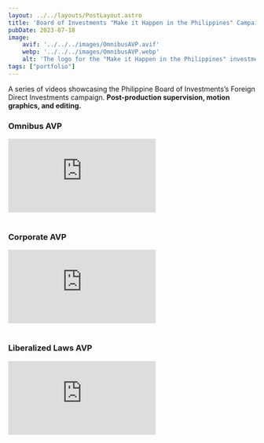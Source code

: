 ```yaml
---
layout: ../../layouts/PostLayout.astro
title: 'Board of Investments "Make it Happen in the Philippines" Campaign (2023)'
pubDate: 2023-07-18
image:
    avif: '../../../images/OmnibusAVP.avif'
    webp: '../../../images/OmnibusAVP.webp'
    alt: 'The logo for the "Make it Happen in the Philippines" investment campaign. The text is in bold blue and red, with "Make it Happen" positioned above the word "Philippines".'
tags: ["portfolio"]
---
```

A series of videos showcasing the Philippine Board of Investments’s Foreign Direct Investments campaign. **Post-production supervision, motion graphics, and editing.**


### Omnibus AVP

<div class="embedded-video-container">
  <iframe src="https://www.youtube-nocookie.com/embed/Xe876u9Q91s?si=yl0ov_aDU8DGw1eo" 
          title="YouTube video player" 
          frameborder="0" 
          allow="accelerometer; autoplay; clipboard-write; encrypted-media; gyroscope; picture-in-picture; web-share" 
          referrerpolicy="strict-origin-when-cross-origin" 
          allowfullscreen></iframe>
</div>
<br>

### Corporate AVP

<div class="embedded-video-container">
  <iframe src="https://www.youtube-nocookie.com/embed/2tVzycwG4DI?si=1WdtFJHx8DHo-JZc" 
          title="YouTube video player" 
          frameborder="0" 
          allow="accelerometer; autoplay; clipboard-write; encrypted-media; gyroscope; picture-in-picture; web-share" 
          referrerpolicy="strict-origin-when-cross-origin" 
          allowfullscreen></iframe>
</div>
<br>

### Liberalized Laws AVP

<div class="embedded-video-container">
  <iframe src="https://www.youtube-nocookie.com/embed/os0obZjTZ7I?si=3jxNsZCF2dAMYJeB" 
          title="YouTube video player" 
          frameborder="0" 
          allow="accelerometer; autoplay; clipboard-write; encrypted-media; gyroscope; picture-in-picture; web-share" 
          referrerpolicy="strict-origin-when-cross-origin" 
          allowfullscreen></iframe>
</div>
<br>